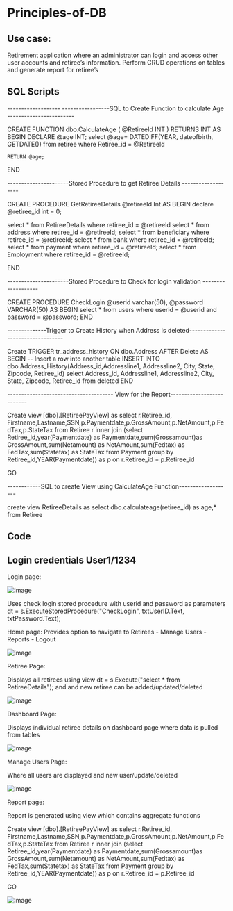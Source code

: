 # Principles-of-DB
##  Use case: 
Retirement application where an administrator can login and access other user accounts and retiree’s information. Perform CRUD operations on tables and generate report for retiree’s

## SQL Scripts
------------------- -----------------SQL to Create Function to calculate Age ------------------------

CREATE FUNCTION dbo.CalculateAge
(
    @RetireeId INT
)
RETURNS INT
AS
BEGIN
    DECLARE @age INT;
    select @age= DATEDIFF(YEAR, dateofbirth, GETDATE()) from retiree where Retiree_id = @RetireeId    
   
    
    RETURN @age;
END

----------------------Stored Procedure to get Retiree Details -------------------

CREATE PROCEDURE GetRetireeDetails 
    @retireeId Int
AS
BEGIN
declare @retiree_id int = 0;

   
select * from RetireeDetails where retiree_id = @retireeId
select * from address where retiree_id = @retireeId;
select * from beneficiary where retiree_id = @retireeId;
select * from bank where retiree_id = @retireeId;
select * from payment where retiree_id = @retireeId;
select * from Employment where retiree_id = @retireeId;

END

----------------------Stored Procedure to Check for login validation -------------------


CREATE PROCEDURE CheckLogin
    @userid varchar(50),
    @password VARCHAR(50)
AS
BEGIN
    select * from users where userid = @userid and password = @password;
END


--------------Trigger to Create History when Address is deleted---------------------------------

Create TRIGGER tr_address_history
ON dbo.Address
AFTER Delete
AS
BEGIN
  -- Insert a row into another table
  INSERT INTO dbo.Address_History(Address_id,Addressline1, Addressline2, City, State, Zipcode, Retiree_id)
  select Address_id, Addressline1, Addressline2, City, State, Zipcode, Retiree_id from deleted
END

-------------------------------------- View for the Report--------------------------

Create view [dbo].[RetireePayView]
as
  select r.Retiree_id, Firstname,Lastname,SSN,p.Paymentdate,p.GrossAmount,p.NetAmount,p.FedTax,p.StateTax
from Retiree r inner join 
(select Retiree_id,year(Paymentdate) as Paymentdate,sum(Grossamount)as GrossAmount,sum(Netamount) as NetAmount,sum(Fedtax) as FedTax,sum(Statetax) as StateTax from Payment
group by Retiree_id,YEAR(Paymentdate)) as p on r.Retiree_id = p.Retiree_id

GO


------------SQL to create View using CalculateAge Function-------------------

create view RetireeDetails
as select dbo.calculateage(retiree_id) as age,* from Retiree


## Code
## Login credentials User1/1234
Login page:

![image](https://user-images.githubusercontent.com/78456642/236635142-a0168927-df3d-4f2f-aed0-32339ce32350.png)

Uses check login stored procedure with userid and password as parameters
 dt = s.ExecuteStoredProcedure("CheckLogin", txtUserID.Text, txtPassword.Text);
 

Home page:
Provides option to navigate to Retirees - Manage Users - Reports - Logout

![image](https://user-images.githubusercontent.com/78456642/236635181-e2c48a08-272d-4e39-9571-22b737cd62f5.png)

Retiree Page:

Displays all retirees using view  dt = s.Execute("select * from RetireeDetails"); and and new retiree can be added/updated/deleted

![image](https://user-images.githubusercontent.com/78456642/236653602-ee33b58d-3704-4567-baf0-732d15588474.png)


Dashboard Page:

Displays individual retiree details on dashboard page where data is pulled from tables

![image](https://user-images.githubusercontent.com/78456642/236653615-87d45579-5f7b-40a1-83ec-dafa029ee4d4.png)


Manage Users Page:

Where all users are displayed and new user/update/deleted

![image](https://user-images.githubusercontent.com/78456642/236653631-a1a6f3e4-14cd-4a19-b9d0-b748169c9b13.png)


Report page:

Report is generated using view which contains aggregate functions

Create view [dbo].[RetireePayView]
as
  select r.Retiree_id, Firstname,Lastname,SSN,p.Paymentdate,p.GrossAmount,p.NetAmount,p.FedTax,p.StateTax
from Retiree r inner join 
(select Retiree_id,year(Paymentdate) as Paymentdate,sum(Grossamount)as GrossAmount,sum(Netamount) as NetAmount,sum(Fedtax) as FedTax,sum(Statetax) as StateTax from Payment
group by Retiree_id,YEAR(Paymentdate)) as p on r.Retiree_id = p.Retiree_id

GO

![image](https://user-images.githubusercontent.com/78456642/236653655-6cf17afa-24f8-4169-b16e-34b10c68424d.png)














